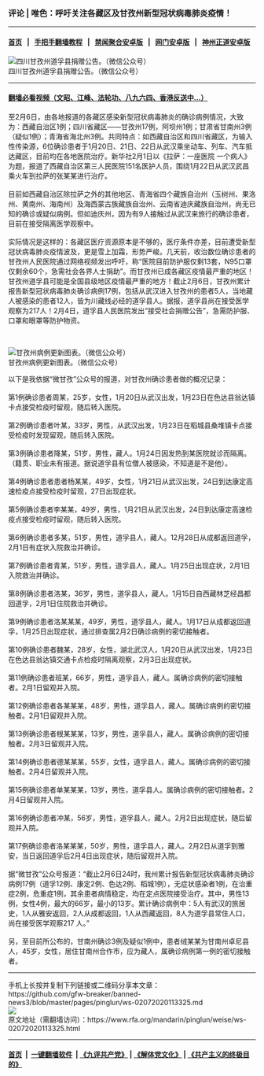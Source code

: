 ### 评论 | 唯色：呼吁关注各藏区及甘孜州新型冠状病毒肺炎疫情！
------------------------

#### [首页](https://github.com/gfw-breaker/banned-news3/blob/master/README.md) &nbsp;&nbsp;|&nbsp;&nbsp; [手把手翻墙教程](https://github.com/gfw-breaker/guides/wiki) &nbsp;&nbsp;|&nbsp;&nbsp; [禁闻聚合安卓版](https://github.com/gfw-breaker/bn-android) &nbsp;&nbsp;|&nbsp;&nbsp; [网门安卓版](https://github.com/oGate2/oGate) &nbsp;&nbsp;|&nbsp;&nbsp; [神州正道安卓版](https://github.com/SzzdOgate/update) 



<div id="headerimg">
 <img alt="四川甘孜州道孚县捐赠公告。（微信公众号）" src="https://www.rfa.org/mandarin/pinglun/weise/ws-02072020113325.html/WechatIMG905.jpeg/@@images/f1fef4c3-7721-473f-8817-042413e9ca93.jpeg" title="四川甘孜州道孚县捐赠公告。（微信公众号）"/>
 <div id="headerimgcontents">
  <div id="headerimgcaption">
   <span>
    四川甘孜州道孚县捐赠公告。（微信公众号）
   </span>
   <!-- zoomattribute -->
  </div>
  <!-- headerimgcaption -->
 </div>
 <!-- headerimagecontents -->
</div>

<hr/>


#### [翻墙必看视频（文昭、江峰、法轮功、八九六四、香港反送中...）](http://167.172.214.107/home.html)

<div id="storytext">
 <div>
  <div class="slot_header">
  </div>
 </div>
 <p>
  至2月6日，由各地报道的各藏区感染新型冠状病毒肺炎的确诊病例情况，大致为：西藏自治区1例；四川省藏区——甘孜州17例，阿坝州1例；甘肃省甘南州3例（疑似1例）；青海省海北州3例。共同特点：如西藏自治区和四川省藏区，为输入性传染源，6位确诊患者于1月20日、21日、22日从武汉乘坐动车、列车、汽车抵达藏区，目前均在各地医院治疗。新华社2月1日以《拉萨：一座医院 一个病人》为题，报道了西藏自治区第三人民医院151名医护人员，围绕1月22日从武汉武昌乘火车到拉萨的张某某进行治疗。
  <br/>
  <br/>
  目前如西藏自治区除拉萨之外的其他地区、青海省四个藏族自治州（玉树州、果洛州、黄南州、海南州）及海西蒙古族藏族自治州、云南省迪庆藏族自治州，尚无已知的确诊或疑似病例。但如迪庆州，因为有9人接触过从武汉来旅行的确诊患者，目前在接受隔离医学观察中。
  <br/>
  <br/>
  实际情况是这样的：各藏区医疗资源原本是不够的，医疗条件亦差，目前遭受新型冠状病毒肺炎疫情波及，更是雪上加霜，形势严峻。几天前，收治数位确诊患者的甘孜州人民医院通过网络视频发出呼吁，称“医院目前防护服仅剩13套，N95口罩仅剩余60个，急需社会各界人士捐助”。而甘孜州已成各藏区疫情最严重的地区！甘孜州道孚县可能是全国县级地区疫情最严重的地方！截止2月6日，甘孜州累计报告新型冠状病毒肺炎确诊病例17例，包括从武汉进入甘孜州的患者5人，当地藏人被感染的患者12人，皆为川藏线必经的道孚县人。据报，道孚县尚在接受医学观察为217人！2月4日，道孚县人民医院发出“接受社会捐赠公告”，急需防护服、口罩和眼罩等防护物资。
 </p>
 <p>
  <br/>
  <div class="image-inline captioned" style="width:1125px;">
   <div style="width:1125px;">
    <img alt="甘孜州病例更新图表。（微信公众号）" src="https://www.rfa.org/mandarin/pinglun/weise/ws-02072020113325.html/WechatIMG899.jpeg" title="甘孜州病例更新图表。（微信公众号）"/>
   </div>
   <div class="image-caption">
    <span style="width:1125px;">
     甘孜州病例更新图表。（微信公众号）
    </span>
    <span class="copyright">
    </span>
   </div>
  </div>
 </p>
 <p>
  以下是我依据“微甘孜”公众号的报道，对甘孜州确诊患者做的概况记录：
  <br/>
  <br/>
  第1例确诊患者周某，25岁，女性，1月20日从武汉出发，1月23日在色达县翁达镇卡点接受检疫时留观，随后转入医院。
  <br/>
  <br/>
  第2例确诊患者叶某，33岁，男性，从武汉出发，1月23日在稻城县桑堆镇卡点接受检疫时发现留观，随后转入医院。
  <br/>
  <br/>
  第3例确诊患者降某，51岁，男性，藏人。1月24日因发热到某医院就诊而隔离。（籍贯、职业未有报道。据说道孚县有位僧人被感染，不知道是不是他）。
  <br/>
  <br/>
  第4例确诊患者患者杨某某，49岁，女性，1月21日从武汉出发，24日到达康定高速检疫点接受检疫时留观，27日出现症状。
  <br/>
  <br/>
  第5例确诊患者李某某，49岁，男性，1月21日从武汉出发，24日到达康定高速检疫点接受检疫时留观，随后转入医院。
  <br/>
  <br/>
  第6例确诊患者多某，51岁，男性，道孚县人，藏人。12月28日从成都返回道孚，2月1日有症状入院救治并确诊。
  <br/>
  <br/>
  第7例确诊患者青某，51岁，男性，道孚县人，藏人。1月25日出现症状，2月1日入院救治并确诊。
  <br/>
  <br/>
  第8例确诊患者洛某，36岁，男性，道孚县人，藏人。1月15日自西藏林芝经昌都回道孚，2月1日住院救治并确诊。
  <br/>
  <br/>
  第9例确诊患者洛某某某，49岁，男性，道孚县人，藏人。1月17日从成都返回道孚，1月25日出现症状，通过排查属2月2日确诊病例的密切接触者。
  <br/>
  <br/>
  第10例确诊患者魏某，28岁，女性，湖北武汉人，1月20日从武汉出发，1月23日在色达县翁达镇交通卡点检疫时隔离观察，2月3日出现症状。
  <br/>
  <br/>
  第11例确诊患者班某，66岁，男性，道孚县人，藏人。属确诊病例的密切接触者。2月1日留观并入院。
  <br/>
  <br/>
  第12例确诊患者各某某某，48岁，男性，道孚县人，藏人。属确诊病例的密切接触者。2月1日留观并入院。
  <br/>
  <br/>
  第13例确诊患者根某某某，13岁，男性，道孚县人，藏人。属确诊病例的密切接触者。2月3日留观并入院。
  <br/>
  <br/>
  第14例确诊患者德某某某，55岁，女性，道孚县人，藏人。属确诊病例的密切接触者。2月4日留观并入院。
  <br/>
  <br/>
  第15例确诊患者单某某某，13岁，男性，道孚县人。属确诊病例的密切接触者。2月4日留观并入院。
  <br/>
  <br/>
  第16例确诊患者冲某，56岁，男性，道孚县人，藏人。2月2日出现症状，随后留观并入院。
  <br/>
  <br/>
  第17例确诊患者洛某某某，50岁，男性，道孚县人，藏人。2月2日从道孚到雅安，当日返回道孚后2月4日出现症状，随后留观并入院。
  <br/>
  <br/>
  据“微甘孜”公众号报道：“截止2月6日24时，我州累计报告新型冠状病毒肺炎确诊病例17例（道孚12例、康定2例、色达2例、稻城1例），无症状感染者1例，在治重症2例，危重症1例，其余患者病情稳定，均在定点医院接受治疗。其中，男性13例，女性4例，最大的66岁，最小的13岁。累计确诊病例中：5人有武汉的旅居史，1人从雅安返回，2人从成都返回，1人从西藏返回，8人为道孚县常住人口，尚在接受医学观察217 人。”
  <br/>
  <br/>
  另，至目前所公布的，甘南州确诊3例及疑似1例中，患者绒某某为甘南州卓尼县人，45岁，女性，居住甘南州合作市，应为藏人，属确诊病例第一例的密切接触者。
 </p>
</div>

<hr/>
手机上长按并复制下列链接或二维码分享本文章：<br/>
https://github.com/gfw-breaker/banned-news3/blob/master/pages/pinglun/ws-02072020113325.md <br/>
<a href='https://github.com/gfw-breaker/banned-news3/blob/master/pages/pinglun/ws-02072020113325.md'><img src='https://github.com/gfw-breaker/banned-news3/blob/master/pages/pinglun/ws-02072020113325.md.png'/></a> <br/>
原文地址（需翻墙访问）：https://www.rfa.org/mandarin/pinglun/weise/ws-02072020113325.html


------------------------
#### [首页](https://github.com/gfw-breaker/banned-news3/blob/master/README.md) &nbsp;|&nbsp; [一键翻墙软件](https://github.com/gfw-breaker/nogfw/blob/master/README.md) &nbsp;| [《九评共产党》](https://github.com/gfw-breaker/9ping.md/blob/master/README.md#九评之一评共产党是什么) | [《解体党文化》](https://github.com/gfw-breaker/jtdwh.md/blob/master/README.md) | [《共产主义的终极目的》](https://github.com/gfw-breaker/gczydzjmd.md/blob/master/README.md)


<img src='http://gfw-breaker.win/banned-news3/pages/pinglun/ws-02072020113325.md' width='0px' height='0px'/>
